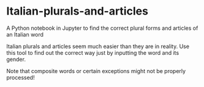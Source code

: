 # Italian-plurals-and-articles
A Python notebook in Jupyter to find the correct plural forms and articles of an Italian word

Italian plurals and articles seem much easier than they are in reality. Use this tool to find out the correct way just by inputting the word and its gender.

Note that composite words or certain exceptions might not be properly processed!
